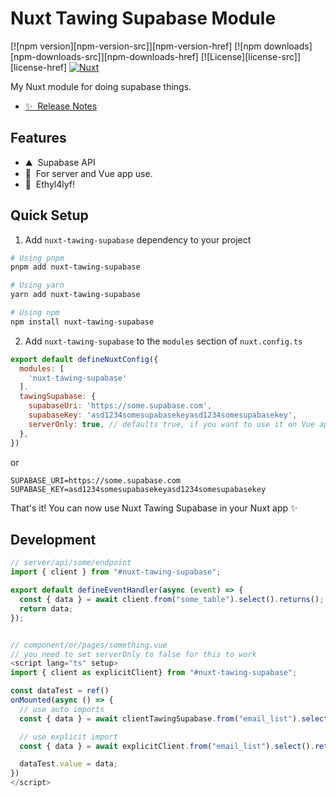 <!--
Get your module up and running quickly.

Find and replace all on all files (CMD+SHIFT+F):
- Name: My Module
- Package name: my-module
- Description: My new Nuxt module
-->

# Nuxt Tawing Supabase Module

[![npm version][npm-version-src]][npm-version-href]
[![npm downloads][npm-downloads-src]][npm-downloads-href]
[![License][license-src]][license-href]
[![Nuxt][nuxt-src]][nuxt-href]

My Nuxt module for doing supabase things.

- [✨ &nbsp;Release Notes](/CHANGELOG.md)


## Features

<!-- Highlight some of the features your module provide here -->
- ⛰ &nbsp;Supabase API
- 🚠 &nbsp;For server and Vue app use.
- 🌲 &nbsp;Ethyl4lyf!

## Quick Setup

1. Add `nuxt-tawing-supabase` dependency to your project

```bash
# Using pnpm
pnpm add nuxt-tawing-supabase

# Using yarn
yarn add nuxt-tawing-supabase

# Using npm
npm install nuxt-tawing-supabase
```

2. Add `nuxt-tawing-supabase` to the `modules` section of `nuxt.config.ts`

```js
export default defineNuxtConfig({
  modules: [
    'nuxt-tawing-supabase'
  ].
  tawingSupabase: {
    supabaseUri: 'https://some.supabase.com',
    supabaseKey: 'asd1234somesupabasekeyasd1234somesupabasekey',
    serverOnly: true, // defaults true, if you want to use it on Vue app components set it to false
  },  
})
```

or

```env
SUPABASE_URI=https://some.supabase.com
SUPABASE_KEY=asd1234somesupabasekeyasd1234somesupabasekey
```


That's it! You can now use Nuxt Tawing Supabase in your Nuxt app ✨

## Development

```js
// server/api/some/endpoint
import { client } from "#nuxt-tawing-supabase";

export default defineEventHandler(async (event) => {
  const { data } = await client.from("some_table").select().returns();
  return data;
});


// component/or/pages/something.vue
// you need to set serverOnly to false for this to work
<script lang="ts" setup>
import { client as explicitClient} from "#nuxt-tawing-supabase";

const dataTest = ref()
onMounted(async () => {
  // use auto imports
  const { data } = await clientTawingSupabase.from("email_list").select().returns();

  // use explicit import
  const { data } = await explicitClient.from("email_list").select().returns();

  dataTest.value = data;
})
</script>
```



<!-- Badges -->
[nuxt-src]: https://img.shields.io/badge/Nuxt-18181B?logo=nuxt.js
[nuxt-href]: https://nuxt.com
